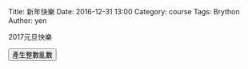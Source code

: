 Title: 新年快樂
Date: 2016-12-31 13:00
Category: course
Tags: Brython
Author: yen

2017元旦快樂

<!--PELICAN_END_SUMMARY>

首先了解random亂數模組的用法

然後利用random模組產生一個介於1-100的整數列印在網頁上

<!-- 導入 Brython 標準程式庫 -->

<script type="text/javascript" 
    src="https://cdn.rawgit.com/brython-dev/brython/master/www/src/brython_dist.js">
</script>

<!-- 啟動 Brython -->

<script>
window.onload=function(){
brython(1);
}
</script>

<!-- 以下可以執行  Brython 程式 -->

<div id="newyear"></div>
<script type="text/python3">
from browser import document
from browser import html
import random
print_location = document["newyear"]

def gen_int():
    num=random.randint(1,49)
    #設法將num列印在網頁上
    #print_location=document[''newyear'']
    print_location <= num + html.BR()
    
def lottery(e):
    for i in range(6):
        gen_int()
    print_location <= "恭喜中獎!" +html.BR()
    
#document[''but1''].bind(''click'',gen_int)
document["but1"].bind("click" ,lottery)
</script>
<button id="but1">產生整數亂數</button>